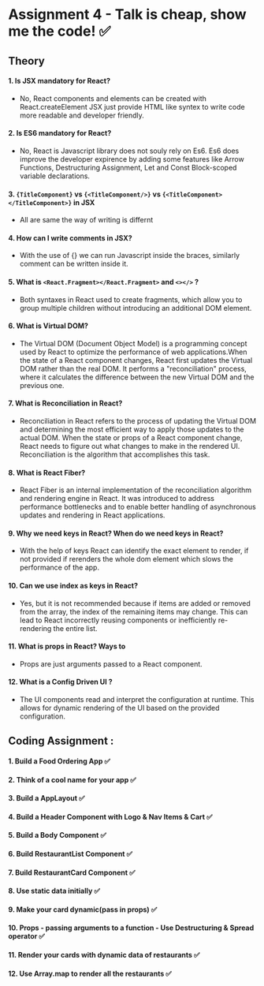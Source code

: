 # Assignment 4 - Talk is cheap, show me the code! ✅

## Theory

#### 1. Is JSX mandatory for React?
- No, React components and elements can be created with React.createElement JSX just provide HTML like syntex to write code more readable and developer friendly.
#### 2. Is ES6 mandatory for React?
- No, React is Javascript library does not souly rely on Es6. Es6 does improve the developer expirence by adding some features like Arrow Functions, Destructuring Assignment, Let and Const Block-scoped variable declarations.
#### 3. `{TitleComponent}` vs `{<TitleComponent/>}` vs `{<TitleComponent></TitleComponent>}` in JSX
- All are same the way of writing is differnt
#### 4. How can I write comments in JSX?
- With the use of {} we can run Javascript inside the braces, similarly comment can be written inside it. 
#### 5. What is `<React.Fragment></React.Fragment>` and `<></>` ?
- Both syntaxes in React used to create fragments, which allow you to group multiple children without introducing an additional DOM element.
#### 6. What is Virtual DOM?
- The Virtual DOM (Document Object Model) is a programming concept used by React to optimize the performance of web applications.When the state of a React component changes, React first updates the Virtual DOM rather than the real DOM. It performs a "reconciliation" process, where it calculates the difference between the new Virtual DOM and the previous one.
#### 7. What is Reconciliation in React?
- Reconciliation in React refers to the process of updating the Virtual DOM and determining the most efficient way to apply those updates to the actual DOM. When the state or props of a React component change, React needs to figure out what changes to make in the rendered UI. Reconciliation is the algorithm that accomplishes this task.
#### 8. What is React Fiber?
- React Fiber is an internal implementation of the reconciliation algorithm and rendering engine in React. It was introduced to address performance bottlenecks and to enable better handling of asynchronous updates and rendering in React applications.
#### 9. Why we need keys in React? When do we need keys in React?
- With the help of keys React can identify the exact element to render, if not provided if rerenders the whole dom element which slows the performance of the app.
#### 10. Can we use index as keys in React?
- Yes, but it is not recommended because if items are added or removed from the array, the index of the remaining items may change. This can lead to React incorrectly reusing components or inefficiently re-rendering the entire list.
#### 11. What is props in React? Ways to
- Props are just arguments passed to a React component.
#### 12. What is a Config Driven UI ?
- The UI components read and interpret the configuration at runtime. This allows for dynamic rendering of the UI based on the provided configuration.

## Coding Assignment :

#### 1. Build a Food Ordering App ✅ 
#### 2. Think of a cool name for your app ✅
#### 3. Build a AppLayout ✅
#### 4. Build a Header Component with Logo & Nav Items & Cart ✅
#### 5. Build a Body Component ✅
#### 6. Build RestaurantList Component ✅
#### 7. Build RestaurantCard Component ✅
#### 8. Use static data initially ✅
#### 9. Make your card dynamic(pass in props) ✅
#### 10. Props - passing arguments to a function - Use Destructuring & Spread operator ✅
#### 11. Render your cards with dynamic data of restaurants ✅
#### 12. Use Array.map to render all the restaurants ✅